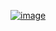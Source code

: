 [![image](https://github.com/user-attachments/assets/28dd2a64-e09f-4bc9-afb4-261577147bb2)](http://91.186.197.225)
